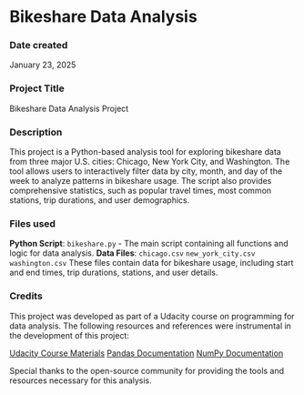# Bikeshare Data Analysis

### Date created
January 23, 2025

### Project Title
Bikeshare Data Analysis Project

### Description
This project is a Python-based analysis tool for exploring bikeshare data from three major U.S. cities: Chicago, New York City, and Washington. The tool allows users to interactively filter data by city, month, and day of the week to analyze patterns in bikeshare usage. The script also provides comprehensive statistics, such as popular travel times, most common stations, trip durations, and user demographics.

### Files used
**Python Script**: `bikeshare.py` - The main script containing all functions and logic for data analysis.
**Data Files**:
`chicago.csv`
`new_york_city.csv`
`washington.csv`
These files contain data for bikeshare usage, including start and end times, trip durations, stations, and user details.

### Credits
This project was developed as part of a Udacity course on programming for data analysis. The following resources and references were instrumental in the development of this project:

[Udacity Course Materials](https://www.udacity.com/)
[Pandas Documentation](https://pandas.pydata.org/)
[NumPy Documentation](https://numpy.org/)

Special thanks to the open-source community for providing the tools and resources necessary for this analysis.

